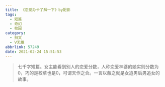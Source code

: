 ```yaml
---
title: 《恋爱办卡了解一下》by配影
tags:
  - 短篇
  - 奇幻
  - 校园
category:
  - 扫文
  - Ⅴ无推
abbrlink: 57249
date: 2021-02-24 15:51:53
---
```

<meta name="referrer" content="no-referrer" />

> 七千字短篇。女主能看到别人的恋爱分数，人称恋爱神婆的她实则分数为0，巧的是校草也是0，可谓天作之合。一言以蔽之就是女追男后男追女的故事。

<!-- more -->